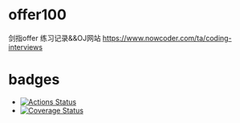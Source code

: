 # offer100
剑指offer 练习记录&amp;&amp;OJ网站 https://www.nowcoder.com/ta/coding-interviews

# badges
+ [![Actions Status](https://github.com/ycr6708536/offer100/workflows/Jest/badge.svg)](https://github.com/ycr6708536/offer100/actions)
+ [![Coverage Status](https://coveralls.io/repos/github/ycr6708536/offer100/badge.svg?branch=master)](https://coveralls.io/github/ycr6708536/offer100?branch=master)